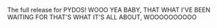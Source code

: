 The full release for PYDOS! WOOO YEA BABY, THAT WHAT I'VE BEEN WAITING FOR THAT'S WHAT IT'S ALL ABOUT, WOOOOOOOOOO
